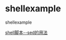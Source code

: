 # shellexample

shellexample

[shell脚本--sed的用法](https://blog.csdn.net/wdz306ling/article/details/80087889)
